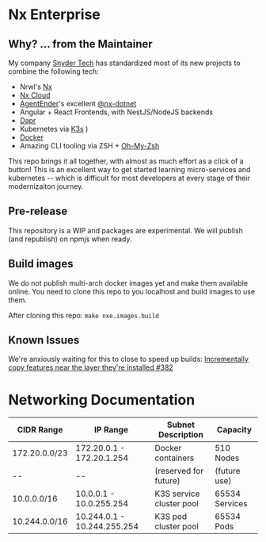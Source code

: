 # Nx Enterprise

## Why? ... from the Maintainer

My company [Snyder Tech](https://snyder.tech) has standardized most of its new projects to combine the following tech:

- Nrwl's [Nx](https://nx.dev)
- [Nx Cloud](https://nx.app/)
- [AgentEnder](https://github.com/AgentEnder)'s excellent [@nx-dotnet](https://www.nx-dotnet.com/)
- Angular + React Frontends, with NestJS/NodeJS backends
- [Dapr](https://dapr.io/)
- Kubernetes via [K3s](https://k3s.io/)
  )
- [Docker](https://www.docker.com/)
- Amazing CLI tooling via ZSH + [Oh-My-Zsh](https://ohmyz.sh/)

This repo brings it all together, with almost as much effort as a click of a button! This is an excellent way to get started learning micro-services and kubernetes -- which is difficult for most developers at every stage of their modernizaiton journey.

## Pre-release

This repository is a WIP and packages are experimental. We will publish (and republish) on npmjs when ready.

## Build images

We do not publish multi-arch docker images yet and make them available online. You need to clone this repo to you localhost and build images to use them.

After cloning this repo: `make nxe.images.build`

## Known Issues

We're anxiously waiting for this to close to speed up builds: [Incrementally copy features near the layer they're installed #382](https://github.com/devcontainers/cli/pull/382)


# Networking Documentation

| CIDR Range    | IP Range                    | Subnet Description       | Capacity       |
| ------------- | --------------------------- | ------------------------ | -------------- |
| 172.20.0.0/23 | 172.20.0.1 - 172.20.1.254   | Docker containers        | 510 Nodes      |
| --            | --                          | (reserved for future)    | (future use)   |
| 10.0.0.0/16   | 10.0.0.1 - 10.0.255.254     | K3S service cluster pool | 65534 Services |
| 10.244.0.0/16 | 10.244.0.1 - 10.244.255.254 | K3S pod cluster pool     | 65534 Pods     |
